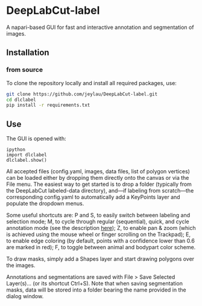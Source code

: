 # DeepLabCut-label

A napari-based GUI for fast and interactive annotation and segmentation of images.

## Installation
### from source

To clone the repository locally and install all required packages, use:
```sh
git clone https://github.com/jeylau/DeepLabCut-label.git
cd dlclabel
pip install -r requirements.txt
```

## Use

The GUI is opened with:
```
ipython
import dlclabel
dlclabel.show()
```
All accepted files (config.yaml, images, data files, list of polygon vertices) can be loaded 
either by dropping them directly onto the canvas or via the File menu.
The easiest way to get started is to drop a folder (typically from the DeepLabCut
labeled-data directory), and—if labeling from scratch—the corresponding config.yaml
to automatically add a KeyPoints layer and populate the dropdown menus.

Some useful shortcuts are:
P and S, to easily switch between labeling and selection mode;
M, to cycle through regular (sequential), quick, and cycle annotation mode (see the description [here](https://github.com/jeylau/DeepLabCut-label/blob/ee71b0e15018228c98db3b88769e8a8f4e2c0454/dlclabel/layers.py#L9-L19));
Z, to enable pan & zoom (which is achieved using the mouse wheel or finger scrolling on the Trackpad);
E, to enable edge coloring (by default, points with a confidence lower than 0.6 are marked
in red); F, to toggle between animal and bodypart color scheme. 

To draw masks, simply add a Shapes layer and start drawing polygons over the images.

Annotations and segmentations are saved with File > Save Selected Layer(s)...
(or its shortcut Ctrl+S). Note that when saving segmentation masks, data will be stored into
a folder bearing the name provided in the dialog window.